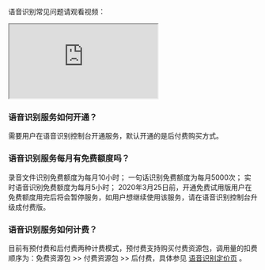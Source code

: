 语音识别常见问题请观看视频：
<div class="doc-video-mod"><iframe src="https://cloud.tencent.com/edu/learning/quick-play/1692-20723?source=gw.doc.media&withPoster=1&notip=1"></iframe></div>

### 语音识别服务如何开通？
需要用户在语音识别控制台开通服务，默认开通的是后付费购买方式。
### 语音识别服务每月有免费额度吗？
录音文件识别免费额度为每月10小时；
一句话识别免费额度为每月5000次；
实时语音识别免费额度为每月5小时；
2020年3月25日前，开通免费试用版用户在免费额度用完后将会暂停服务，如用户想继续使用该服务，请在语音识别控制台升级成付费版。
### 语音识别服务如何计费？
目前有预付费和后付费两种计费模式，预付费支持购买付费资源包，调用量的扣费顺序为：免费资源包 >> 付费资源包 >> 后付费，具体参见 [语音识别定价页](https://cloud.tencent.com/document/product/1093/35686) 。


